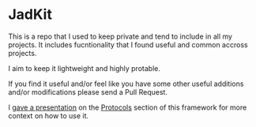 # JadKit

This is a repo that I used to keep private and tend to include in all my projects. It includes fucntionality that I found useful and common accross projects.

I aim to keep it lightweight and highly protable. 

If you find it useful and/or feel like you have some other useful additions and/or modifications please send a Pull Request.

I [gave a presentation](https://realm.io/news/slug-jad-osseiran-protocol-extension-list-controller/) on the [Protocols](https://github.com/jad6/JadKit/tree/master/JadKit/Protocols) section of this framework for more context on how to use it.
